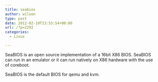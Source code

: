 ```yaml
---
title: seabios
author: wiloon
type: post
date: 2012-02-10T13:53:54+00:00
url: /?p=2292
categories:
  - Linux

---
```

SeaBIOS is an open source implementation of a 16bit X86 BIOS. SeaBIOS can run in an emulator or it can run natively on X86 hardware with the use of coreboot.

SeaBIOS is the default BIOS for qemu and kvm.